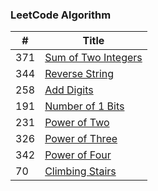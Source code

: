 ### LeetCode Algorithm

| # | Title |
|---| ----- |
|371|[Sum of Two Integers](./sum-of-two-integers.cpp)
|344|[Reverse String](./reverse-string.cpp)
|258|[Add Digits](./add-digits.cpp)
|191|[Number of 1 Bits](./number-of-1-bits.cpp)
|231|[Power of Two](./power-of-two.cpp)
|326|[Power of Three](./power-of-three.cpp)
|342|[Power of Four](./power-of-four.cpp)
|70|[Climbing Stairs](./climbing-stairs.cpp)
